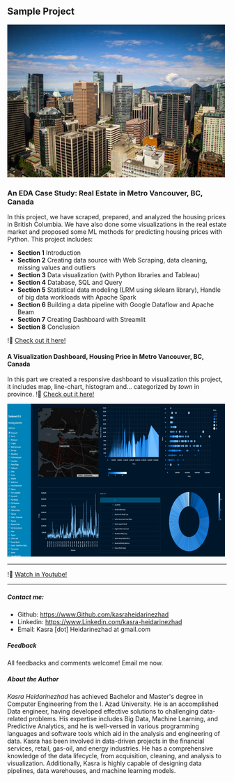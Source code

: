 
## Sample Project
![Vancouver image](images/VancouverRS.png)
### An EDA Case Study: Real Estate in Metro Vancouver, BC, Canada
In this project, we have scraped, prepared, and analyzed the housing prices in British Columbia. We have also done some visualizations in the real estate market and proposed some ML methods for predicting housing prices with Python. This project includes:
* **Section 1** Introduction
* **Section 2** Creating data source with Web Scraping, data cleaning, missing values and outliers
* **Section 3** Data visualization (with Python libraries and Tableau)
* **Section 4** Database, SQL and Query
* **Section 5** Statistical data modeling (LRM using sklearn library), Handle of big data workloads with Apache Spark
* **Section 6** Building a data pipeline with Google Dataflow and Apache Beam
* **Section 7** Creating Dashboard with Streamlit
* **Section 8** Conclusion

!📢 [Check out it here!](https://drive.google.com/file/d/1FskLaFpbA7hmKNxMKz-IbrkbenTRlkOU/view?usp=sharing)

#### A Visualization Dashboard, Housing Price in Metro Vancouver, BC, Canada
In this part we created a responsive dashboard to visualization this project, it includes map, line-chart, histogram and... categorized by _town_ in province.
!📢 [Check out it here!](https://kasraheidarinezhad-vanwebstreamlit-app-819wyp.streamlit.app/)

![Vancouver image](images/VancouverVS.png)

****
!📢 [Watch in Youtube!](https://youtu.be/B4eiiPGRyrM)
****
##### Contact me:
* Github: https://www.Github.com/kasraheidarinezhad
* Linkedin: https://www.Linkedin.com/kasra-heidarinezhad
* Email: Kasra [dot] Heidarinezhad at gmail.com

##### Feedback
All feedbacks and comments welcome! Email me now.

##### About the Author
_Kasra Heidarinezhad_ has achieved Bachelor and Master's degree in Computer Engineering from the I. Azad University. He is an accomplished Data engineer, having developed effective solutions to challenging data-related problems. His expertise includes Big Data, Machine Learning, and Predictive Analytics, and he is well-versed in various programming languages and software tools which aid in the analysis and engineering of data. Kasra has been involved in data-driven projects in the financial services, retail, gas-oil, and energy industries. He has a comprehensive knowledge of the data lifecycle, from acquisition, cleaning, and analysis to visualization. Additionally, Kasra is highly capable of designing data pipelines, data warehouses, and machine learning models.